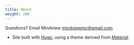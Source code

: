 ```yaml
---
title: About
weight: 200
---
```


Questions? Email Mindview <mindviewinc@gmail.com>

- Site built with
<a href="https://www.gohugo.io" target="_blank">Hugo</a>, using a theme derived from
<a href="http://github.com/digitalcraftsman/hugo-material-docs" target="_blank">Material</a>.

